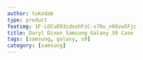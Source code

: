 ```yaml
---
author: tokodab
type: product
featimg: 1F-LOCu893cdoxhFzC-s78u_n6Qvw5Fjc
title: Daryl Dixon Samsung Galaxy S9 Case
tags: [samsung, galaxy, s9]
category: [samsung]
---
```

